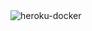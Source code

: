 <img src="https://codefresh.io/wp-content/uploads/2017/01/Why-and-How-to-Move-from-Heroku-to-Docker-blog-1024x268.jpg" alt="heroku-docker" size="500" />

